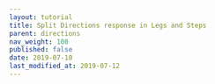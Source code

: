 ```yaml
---
layout: tutorial
title: Split Directions response in Legs and Steps
parent: directions
nav_weight: 100
published: false
date: 2019-07-10
last_modified_at: 2019-07-12
---
```

